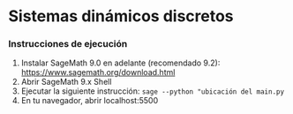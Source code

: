 # Sistemas dinámicos discretos

### Instrucciones de ejecución 

1. Instalar SageMath 9.0 en adelante (recomendado 9.2): https://www.sagemath.org/download.html
2. Abrir SageMath 9.x Shell
3. Ejecutar la siguiente instrucción: ```sage --python "ubicación del main.py```
4. En tu navegador, abrir localhost:5500
